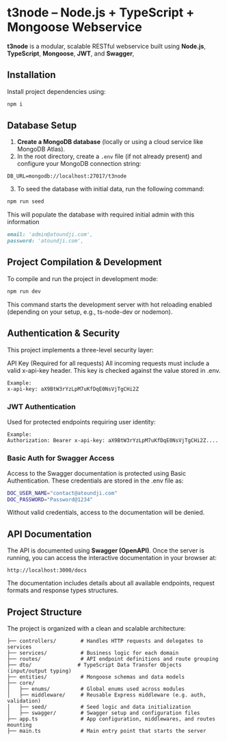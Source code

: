 
# t3node – Node.js + TypeScript + Mongoose Webservice

**t3node** is a modular, scalable RESTful webservice built using **Node.js**, **TypeScript**, **Mongoose**,  **JWT**, and  **Swagger**,

## Installation

Install project dependencies using:

```bash
npm i
```

## Database Setup

1. **Create a MongoDB database** (locally or using a cloud service like MongoDB Atlas).
2. In the root directory, create a `.env` file (if not already present) and configure your MongoDB connection string:

```code
DB_URL=mongodb://localhost:27017/t3node
```

3. To seed the database with initial data, run the following command:

```bash
npm run seed
```

This will populate the database with required initial admin with this information

```markdown
email: 'admin@atoundji.com',
password: 'atoundji.com',
```



## Project Compilation & Development

To compile and run the project in development mode:

```bash
npm run dev
```

This command starts the development server with hot reloading enabled (depending on your setup, e.g., ts-node-dev or nodemon).



## Authentication & Security

This project implements a three-level security layer:

 API Key (Required for all requests)
All incoming requests must include a valid x-api-key header. This key is checked against the value stored in .env.

```bash
Example:
x-api-key: aX9BtW3rYzLpM7uKfDqE0NsVjTgCHi2Z
```

### JWT Authentication

Used for protected endpoints requiring user identity:

```bash
Example:
Authorization: Bearer x-api-key: aX9BtW3rYzLpM7uKfDqE0NsVjTgCHi2Z....
```

### Basic Auth for Swagger Access

Access to the Swagger documentation is protected using Basic Authentication.
These credentials are stored in the .env file as:

```bash
DOC_USER_NAME="contact@atoundji.com"
DOC_PASSWORD="Password@1234"
```

Without valid credentials, access to the documentation will be denied.

## API Documentation

The API is documented using **Swagger (OpenAPI)**.
Once the server is running, you can access the interactive documentation in your browser at:

```
http://localhost:3000/docs
```

The documentation includes details about all available endpoints, request formats and  response types  structures.



## Project Structure

The project is organized with a clean and scalable architecture:

```
├── controllers/        # Handles HTTP requests and delegates to services
├── services/           # Business logic for each domain
├── routes/             # API endpoint definitions and route grouping
├── dto/               # TypeScript Data Transfer Objects (input/output typing)
├── entities/           # Mongoose schemas and data models
├── core/
│   ├── enums/          # Global enums used across modules
│   ├── middleware/     # Reusable Express middleware (e.g. auth, validation)
│   ├── seed/           # Seed logic and data initialization
│   ├── swagger/        # Swagger setup and configuration files
├── app.ts              # App configuration, middlewares, and routes mounting
├── main.ts             # Main entry point that starts the server
```



